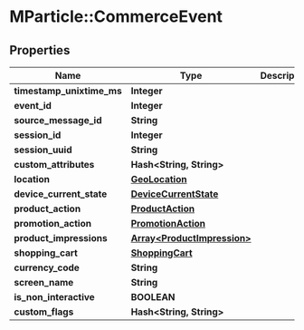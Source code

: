# MParticle::CommerceEvent

## Properties

| Name                      | Type                                                       | Description | Notes      |
| ------------------------- | ---------------------------------------------------------- | ----------- | ---------- |
| **timestamp_unixtime_ms** | **Integer**                                                |             | [optional] |
| **event_id**              | **Integer**                                                |             | [optional] |
| **source_message_id**     | **String**                                                 |             | [optional] |
| **session_id**            | **Integer**                                                |             | [optional] |
| **session_uuid**          | **String**                                                 |             | [optional] |
| **custom_attributes**     | **Hash&lt;String, String&gt;**                             |             | [optional] |
| **location**              | [**GeoLocation**](GeoLocation.md)                          |             | [optional] |
| **device_current_state**  | [**DeviceCurrentState**](DeviceCurrentState.md)            |             | [optional] |
| **product_action**        | [**ProductAction**](ProductAction.md)                      |             | [optional] |
| **promotion_action**      | [**PromotionAction**](PromotionAction.md)                  |             | [optional] |
| **product_impressions**   | [**Array&lt;ProductImpression&gt;**](ProductImpression.md) |             | [optional] |
| **shopping_cart**         | [**ShoppingCart**](ShoppingCart.md)                        |             | [optional] |
| **currency_code**         | **String**                                                 |             | [optional] |
| **screen_name**           | **String**                                                 |             | [optional] |
| **is_non_interactive**    | **BOOLEAN**                                                |             | [optional] |
| **custom_flags**          | **Hash&lt;String, String&gt;**                             |             | [optional] |
